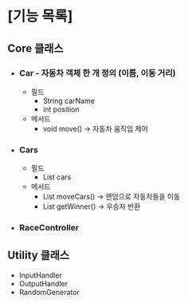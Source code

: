 # [기능 목록]
## Core 클래스
- ### Car - 자동차 객체 한 개 정의 (이름, 이동 거리)
    - 필드
      - String carName
      - int position
    - 메서드
      - void move() -> 자동차 움직임 제어
- ### Cars
    - 필드
      - List<Car> cars
    - 메서드
      - List<Car> moveCars() -> 랜덤으로 자동차들을 이동
      - List<Car> getWinner() -> 우승자 반환
- ### RaceController

## Utility 클래스
- InputHandler
- OutputHandler
- RandomGenerator
